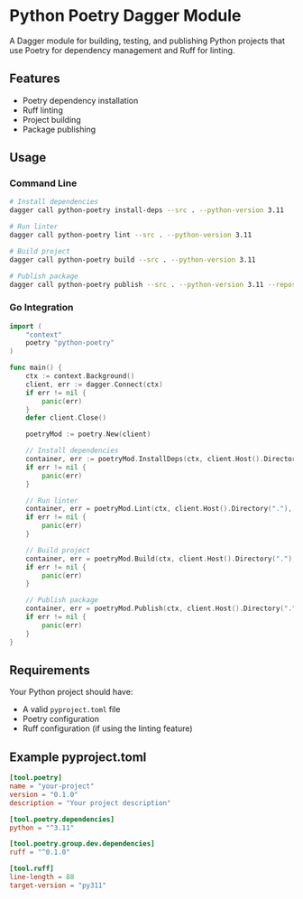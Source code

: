 # Python Poetry Dagger Module

A Dagger module for building, testing, and publishing Python projects that use Poetry for dependency management and Ruff for linting.

## Features

- Poetry dependency installation
- Ruff linting
- Project building
- Package publishing

## Usage

### Command Line

```bash
# Install dependencies
dagger call python-poetry install-deps --src . --python-version 3.11

# Run linter
dagger call python-poetry lint --src . --python-version 3.11

# Build project
dagger call python-poetry build --src . --python-version 3.11

# Publish package
dagger call python-poetry publish --src . --python-version 3.11 --repository https://pypi.org/simple
```

### Go Integration

```go
import (
    "context"
    poetry "python-poetry"
)

func main() {
    ctx := context.Background()
    client, err := dagger.Connect(ctx)
    if err != nil {
        panic(err)
    }
    defer client.Close()

    poetryMod := poetry.New(client)

    // Install dependencies
    container, err := poetryMod.InstallDeps(ctx, client.Host().Directory("."), "3.11")
    if err != nil {
        panic(err)
    }

    // Run linter
    container, err = poetryMod.Lint(ctx, client.Host().Directory("."), "3.11")
    if err != nil {
        panic(err)
    }

    // Build project
    container, err = poetryMod.Build(ctx, client.Host().Directory("."), "3.11")
    if err != nil {
        panic(err)
    }

    // Publish package
    container, err = poetryMod.Publish(ctx, client.Host().Directory("."), "3.11", "https://pypi.org/simple")
    if err != nil {
        panic(err)
    }
}
```

## Requirements

Your Python project should have:

- A valid `pyproject.toml` file
- Poetry configuration
- Ruff configuration (if using the linting feature)

## Example pyproject.toml

```toml
[tool.poetry]
name = "your-project"
version = "0.1.0"
description = "Your project description"

[tool.poetry.dependencies]
python = "^3.11"

[tool.poetry.group.dev.dependencies]
ruff = "^0.1.0"

[tool.ruff]
line-length = 88
target-version = "py311"
```
